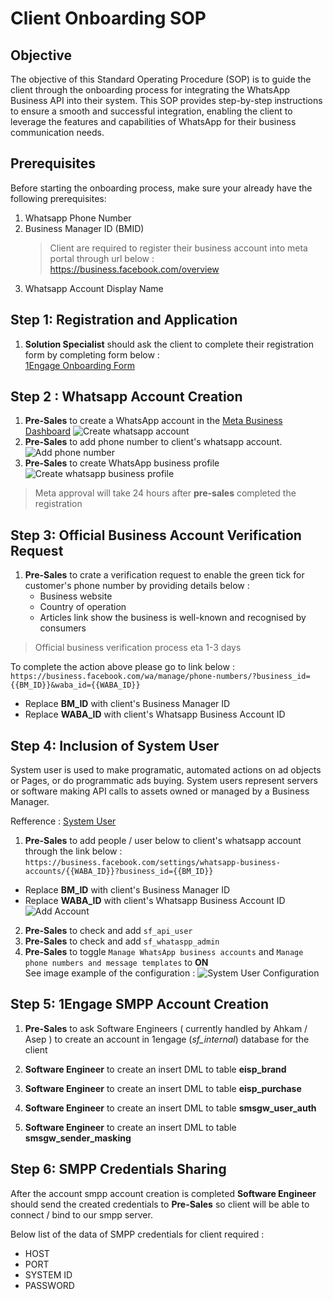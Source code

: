 # Client Onboarding SOP

## Objective

The objective of this Standard Operating Procedure (SOP) is to guide the client through the onboarding process for integrating the WhatsApp Business API into their system. This SOP provides step-by-step instructions to ensure a smooth and successful integration, enabling the client to leverage the features and capabilities of WhatsApp for their business communication needs.

## Prerequisites

Before starting the onboarding process, make sure your already have the following prerequisites:

1. Whatsapp Phone Number
2. Business Manager ID (BMID)
   >Client are required to register their business account into meta portal through url below : 
   https://business.facebook.com/overview
3. Whatsapp Account Display Name

## Step 1: Registration and Application

1. **Solution Specialist** should ask the client to complete their registration form by completing form below :  \
[1Engage Onboarding Form](https://forms.gle/LzDUjtnEuJwEKb6R8)

## Step 2 : Whatsapp Account Creation

1. **Pre-Sales** to create a WhatsApp account in the [Meta Business Dashboard](https://business.facebook.com/settings/whatsapp-business-accounts/103223332827143?business_id=504928500103856)
![Create whatsapp account](https://i.ibb.co/djpW2KJ/Screenshot-2023-06-26-at-17-09-20.png)
2. **Pre-Sales** to add phone number to client's whatsapp account.\
![Add phone number](https://i.ibb.co/sWDZhH9/Screenshot-2023-06-26-at-17-22-16.png)
3. **Pre-Sales** to create WhatsApp business profile
![Create whatsapp business profile](https://i.ibb.co/CB4W1dg/Screenshot-2023-06-26-at-20-26-10.png)
>Meta approval will take 24 hours after **pre-sales** completed the registration

## Step 3: Official Business Account Verification Request

1. **Pre-Sales** to crate a verification request to enable the green tick for customer's phone number by providing details below :
   - Business website
   - Country of operation
   - Articles link show the business is well-known and recognised by consumers

>Official business verification process eta 1-3 days

To complete the action above please go to link below :\
`https://business.facebook.com/wa/manage/phone-numbers/?business_id={{BM_ID}}&waba_id={{WABA_ID}}`

- Replace **BM_ID** with client's Business Manager ID
- Replace **WABA_ID** with client's Whatsapp Business Account ID

## Step 4: Inclusion of System User

System user is used to make programatic, automated actions on ad objects or Pages, or do programmatic ads buying. System users represent servers or software making API calls to assets owned or managed by a Business Manager.

Refference : [System User](https://developers.facebook.com/docs/marketing-api/system-users/)

1. **Pre-Sales** to add people / user below to client's whatsapp account through the link below :
`https://business.facebook.com/settings/whatsapp-business-accounts/{{WABA_ID}}?business_id={{BM_ID}}`
- Replace **BM_ID** with client's Business Manager ID
- Replace **WABA_ID** with client's Whatsapp Business Account ID
![Add Account ](https://i.ibb.co/VVJDnsv/Screenshot-2023-07-03-at-00-02-42.png)

2. **Pre-Sales** to check and add `sf_api_user`
3. **Pre-Sales** to check and add `sf_whataspp_admin`
4. **Pre-Sales** to toggle `Manage WhatsApp business accounts` and `Manage phone numbers and message templates` to **ON**\
See image example of the configuration :
![System User Configuration](https://i.ibb.co/ns1y28Q/Screenshot-2023-07-03-at-00-11-29.png)

## Step 5: 1Engage SMPP Account Creation

1. **Pre-Sales** to ask Software Engineers ( currently handled by Ahkam / Asep ) to create an account in 1engage (*sf_internal*) database for the client

2. **Software Engineer** to create an insert DML to table **eisp_brand**
3. **Software Engineer** to create an insert DML to table **eisp_purchase**
4. **Software Engineer** to create an insert DML to table **smsgw_user_auth**
5. **Software Engineer** to create an insert DML to table **smsgw_sender_masking**

## Step 6: SMPP Credentials Sharing

After the account smpp account creation is completed **Software Engineer** should send the created credentials to **Pre-Sales** so client will be able to connect / bind to our smpp server.

Below list of the data of SMPP credentials for client required :

- HOST
- PORT
- SYSTEM ID
- PASSWORD
